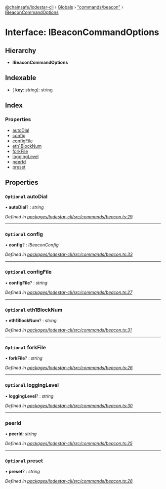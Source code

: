 [@chainsafe/lodestar-cli](../README.md) › [Globals](../globals.md) › ["commands/beacon"](../modules/_commands_beacon_.md) › [IBeaconCommandOptions](_commands_beacon_.ibeaconcommandoptions.md)

# Interface: IBeaconCommandOptions

## Hierarchy

* **IBeaconCommandOptions**

## Indexable

* \[ **key**: *string*\]: string

## Index

### Properties

* [autoDial](_commands_beacon_.ibeaconcommandoptions.md#optional-autodial)
* [config](_commands_beacon_.ibeaconcommandoptions.md#optional-config)
* [configFile](_commands_beacon_.ibeaconcommandoptions.md#optional-configfile)
* [eth1BlockNum](_commands_beacon_.ibeaconcommandoptions.md#optional-eth1blocknum)
* [forkFile](_commands_beacon_.ibeaconcommandoptions.md#optional-forkfile)
* [loggingLevel](_commands_beacon_.ibeaconcommandoptions.md#optional-logginglevel)
* [peerId](_commands_beacon_.ibeaconcommandoptions.md#peerid)
* [preset](_commands_beacon_.ibeaconcommandoptions.md#optional-preset)

## Properties

### `Optional` autoDial

• **autoDial**? : *string*

*Defined in [packages/lodestar-cli/src/commands/beacon.ts:29](https://github.com/ChainSafe/lodestar/blob/e5567ed22/packages/lodestar-cli/src/commands/beacon.ts#L29)*

___

### `Optional` config

• **config**? : *IBeaconConfig*

*Defined in [packages/lodestar-cli/src/commands/beacon.ts:33](https://github.com/ChainSafe/lodestar/blob/e5567ed22/packages/lodestar-cli/src/commands/beacon.ts#L33)*

___

### `Optional` configFile

• **configFile**? : *string*

*Defined in [packages/lodestar-cli/src/commands/beacon.ts:27](https://github.com/ChainSafe/lodestar/blob/e5567ed22/packages/lodestar-cli/src/commands/beacon.ts#L27)*

___

### `Optional` eth1BlockNum

• **eth1BlockNum**? : *string*

*Defined in [packages/lodestar-cli/src/commands/beacon.ts:31](https://github.com/ChainSafe/lodestar/blob/e5567ed22/packages/lodestar-cli/src/commands/beacon.ts#L31)*

___

### `Optional` forkFile

• **forkFile**? : *string*

*Defined in [packages/lodestar-cli/src/commands/beacon.ts:26](https://github.com/ChainSafe/lodestar/blob/e5567ed22/packages/lodestar-cli/src/commands/beacon.ts#L26)*

___

### `Optional` loggingLevel

• **loggingLevel**? : *string*

*Defined in [packages/lodestar-cli/src/commands/beacon.ts:30](https://github.com/ChainSafe/lodestar/blob/e5567ed22/packages/lodestar-cli/src/commands/beacon.ts#L30)*

___

###  peerId

• **peerId**: *string*

*Defined in [packages/lodestar-cli/src/commands/beacon.ts:25](https://github.com/ChainSafe/lodestar/blob/e5567ed22/packages/lodestar-cli/src/commands/beacon.ts#L25)*

___

### `Optional` preset

• **preset**? : *string*

*Defined in [packages/lodestar-cli/src/commands/beacon.ts:28](https://github.com/ChainSafe/lodestar/blob/e5567ed22/packages/lodestar-cli/src/commands/beacon.ts#L28)*
